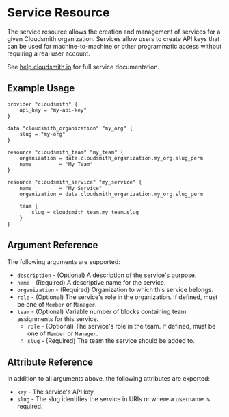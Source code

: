 # Service Resource

The service resource allows the creation and management of services for a given Cloudsmith organization. Services allow users to create API keys that can be used for machine-to-machine or other programmatic access without requiring a real user account.

See [help.cloudsmith.io](https://help.cloudsmith.io/docs/service-accounts) for full service documentation.

## Example Usage

```hcl
provider "cloudsmith" {
    api_key = "my-api-key"
}

data "cloudsmith_organization" "my_org" {
    slug = "my-org"
}

resource "cloudsmith_team" "my_team" {
    organization = data.cloudsmith_organization.my_org.slug_perm
    name         = "My Team"
}

resource "cloudsmith_service" "my_service" {
	name         = "My Service"
	organization = data.cloudsmith_organization.my_org.slug_perm

	team {
		slug = cloudsmith_team.my_team.slug
	}
}
```

## Argument Reference

The following arguments are supported:

* `description` - (Optional) A description of the service's purpose.
* `name` - (Required) A descriptive name for the service.
* `organization` - (Required) Organization to which this service belongs.
* `role` - (Optional) The service's role in the organization. If defined, must be one of `Member` or `Manager`.
* `team` - (Optional) Variable number of blocks containing team assignments for this service.
	* `role` - (Optional) The service's role in the team. If defined, must be one of `Member` or `Manager`.
    * `slug` - (Required) The team the service should be added to.

## Attribute Reference

In addition to all arguments above, the following attributes are exported:

* `key` - The service's API key.
* `slug` - The slug identifies the service in URIs or where a username is required.
